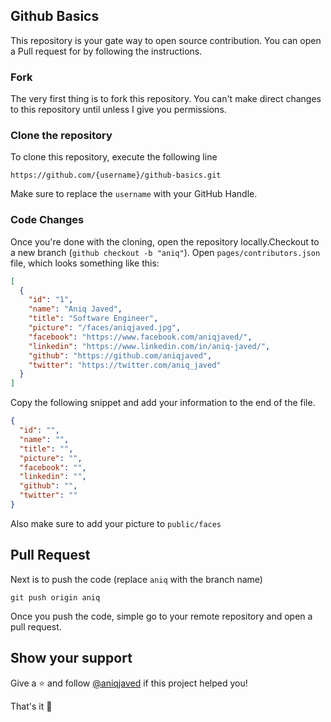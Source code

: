 ## Github Basics

This repository is your gate way to open source contribution. You can open a Pull request for by following the instructions.

### Fork

The very first thing is to fork this repository. You can't make direct changes to this repository until unless I give you permissions.

### Clone the repository

To clone this repository, execute the following line

```
https://github.com/{username}/github-basics.git
```

Make sure to replace the `username` with your GitHub Handle.

### Code Changes

Once you're done with the cloning, open the repository locally.Checkout to a new branch (`github checkout -b "aniq"`). Open `pages/contributors.json` file, which looks something like this:

```json
[
  {
    "id": "1",
    "name": "Aniq Javed",
    "title": "Software Engineer",
    "picture": "/faces/aniqjaved.jpg",
    "facebook": "https://www.facebook.com/aniqjaved/",
    "linkedin": "https://www.linkedin.com/in/aniq-javed/",
    "github": "https://github.com/aniqjaved",
    "twitter": "https://twitter.com/aniq_javed"
  }
]
```

Copy the following snippet and add your information to the end of the file.

```json
{
  "id": "",
  "name": "",
  "title": "",
  "picture": "",
  "facebook": "",
  "linkedin": "",
  "github": "",
  "twitter": ""
}
```

Also make sure to add your picture to `public/faces`

## Pull Request

Next is to push the code (replace `aniq` with the branch name)

```
git push origin aniq
```

Once you push the code, simple go to your remote repository and open a pull request.

## Show your support

Give a ⭐️ and follow [@aniqjaved](https://github.com/aniqjaved) if this project helped you!

That's it 🎉

